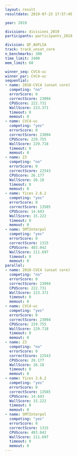```yaml
---
layout: result
resultdate: 2019-07-23 17:57:45

year: 2019

divisions: divisions_2019
participants: participants_2019

division: QF_AUFLIA
track: track_unsat_core
n_benchmarks: 300
time_limit: 2400
mem_limit: 60

winner_seq: CVC4-uc
winner_par: CVC4-uc
sequential:
- name: 2018-CVC4 (unsat core)
  competing: "no"
  errorScore: 0
  correctScore: 23094
  CPUScore: 222.731
  WallScore: 223.371
  timeout: 0
  memout: 0
- name: CVC4-uc
  competing: "yes"
  errorScore: 0
  correctScore: 23094
  CPUScore: 229.755
  WallScore: 229.718
  timeout: 0
  memout: 0
- name: Z3
  competing: "no"
  errorScore: 0
  correctScore: 22543
  CPUScore: 26.177
  WallScore: 26.18
  timeout: 0
  memout: 0
- name: Yices 2.6.2
  competing: "yes"
  errorScore: 0
  correctScore: 13585
  CPUScore: 14.643
  WallScore: 15.222
  timeout: 0
  memout: 0
- name: SMTInterpol
  competing: "yes"
  errorScore: 0
  correctScore: 1315
  CPUScore: 483.042
  WallScore: 211.697
  timeout: 0
  memout: 0
parallel:
- name: 2018-CVC4 (unsat core)
  competing: "no"
  errorScore: 0
  correctScore: 23094
  CPUScore: 222.731
  WallScore: 223.371
  timeout: 0
  memout: 0
- name: CVC4-uc
  competing: "yes"
  errorScore: 0
  correctScore: 23094
  CPUScore: 229.755
  WallScore: 229.718
  timeout: 0
  memout: 0
- name: Z3
  competing: "no"
  errorScore: 0
  correctScore: 22543
  CPUScore: 26.177
  WallScore: 26.18
  timeout: 0
  memout: 0
- name: Yices 2.6.2
  competing: "yes"
  errorScore: 0
  correctScore: 13585
  CPUScore: 14.643
  WallScore: 15.222
  timeout: 0
  memout: 0
- name: SMTInterpol
  competing: "yes"
  errorScore: 0
  correctScore: 1315
  CPUScore: 483.042
  WallScore: 211.697
  timeout: 0
  memout: 0
---
```

